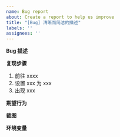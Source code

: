 ```yaml
---
name: Bug report
about: Create a report to help us improve
title: "[Bug] 清晰而简洁的描述"
labels: ''
assignees: ''
---
```


**Bug 描述**

<!--清晰而简洁的描述-->

**复现步骤**

1. 前往 xxxx
2. 设置 xxx 为 xxx
3. 出现 xxx

**期望行为**

<!--清晰而简洁的描述-->

**截图**

<!--如果适用，请添加屏幕截图来帮助解释您的问题。-->

**环境变量**

<!--敏感信息请使用xxxx或其他方式进行适当处理-->

